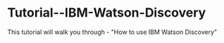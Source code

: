# Tutorial--IBM-Watson-Discovery
This tutorial will walk you through - "How to use IBM Watson Discovery"
